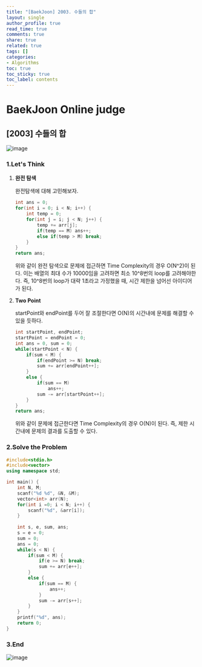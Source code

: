 ```yaml
---
title: "[BaekJoon] 2003. 수들의 합"
layout: single
author_profile: true
read_time: true
comments: true
share: true
related: true
tags: []
categories:
- Algorithms
toc: true
toc_sticky: true
toc_label: contents
---
```


# BaekJoon Online judge
## [2003] 수들의 합
![image](https://user-images.githubusercontent.com/68745983/93484403-d4194000-f93c-11ea-9dfa-f5ba751cb591.png)

### 1.Let's Think
1. **완전 탐색** 

	완전탐색에 대해 고민해보자. 
    ```cpp
    int ans = 0;
    for(int i = 0; i < N; i++) {
    	int temp = 0;
    	for(int j = i; j < N; j++) {
        	temp += arr[j];
            if(temp == M) ans++;
            else if(temp > M) break;
        }
    }
    return ans;
    ```
    위와 같이 완전 탐색으로 문제에 접근하면 Time Complexity의 경우  O(N^2)이 된다. 이는 배열의 최대 수가 10000임을 고려하면 최소 10^8번의 loop를 고려해야한다. 즉, 10^8번의 loop가 대략 1초라고 가정했을 때, 시간 제한을 넘어선 아이디어가 된다.

 2. **Two Point** 
 
	startPoint와 endPoint를 두어 잘 조절한다면 O(N)의 시간내에 문제를 해결할 수 있을 듯하다.
    ```cpp
    int startPoint, endPoint;
    startPoint = endPoint = 0;
    int ans = 0, sum = 0;
    while(startPoint < N) {
    	if(sum < M) {
        	if(endPoint >= N) break;
            sum += arr[endPoint++];
        }
        else {
        	if(sum == M)
        		ans++;
            sum -= arr[startPoint++];
        }
    }
    return ans;
    ```
    위와 같이 문제에 접근한다면 Time Complexity의 경우 O(N)이 된다. 즉, 제한 시간내에 문제의 결과를 도출할 수 있다.

### 2.Solve the Problem
```cpp
#include<stdio.h>
#include<vector>
using namespace std;

int main() {
    int N, M;
    scanf("%d %d", &N, &M);
    vector<int> arr(N);
    for(int i =0; i < N; i++) {
        scanf("%d", &arr[i]);
    }
    
    int s, e, sum, ans;
    s = e = 0;
    sum = 0;
    ans = 0;
    while(s < N) {
        if(sum < M) {
            if(e >= N) break;
            sum += arr[e++];
        }
        else {
            if(sum == M) {
                ans++;    
            }
            sum -= arr[s++];
        }
    }
    printf("%d", ans);
    return 0;
}
```

### 3.End
![image](https://user-images.githubusercontent.com/68745983/93576793-3a05d600-f9d6-11ea-9d66-fe38b6c45f0e.png)
